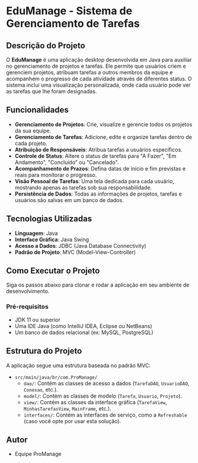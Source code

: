 # EduManage - Sistema de Gerenciamento de Tarefas

## Descrição do Projeto

O **EduManage** é uma aplicação desktop desenvolvida em Java para auxiliar no gerenciamento de projetos e tarefas. Ele permite que usuários criem e gerenciem projetos, atribuam tarefas a outros membros da equipe e acompanhem o progresso de cada atividade através de diferentes status. O sistema inclui uma visualização personalizada, onde cada usuário pode ver as tarefas que lhe foram designadas.

## Funcionalidades

- **Gerenciamento de Projetos**: Crie, visualize e gerencie todos os projetos da sua equipe.
- **Gerenciamento de Tarefas**: Adicione, edite e organize tarefas dentro de cada projeto.
- **Atribuição de Responsáveis**: Atribua tarefas a usuários específicos.
- **Controle de Status**: Altere o status de tarefas para "A Fazer", "Em Andamento", "Concluído" ou "Cancelado".
- **Acompanhamento de Prazos**: Defina datas de início e fim previstas e reais para monitorar o progresso.
- **Visão Pessoal de Tarefas**: Uma tela dedicada para cada usuário, mostrando apenas as tarefas sob sua responsabilidade.
- **Persistência de Dados**: Todas as informações de projetos, tarefas e usuários são salvas em um banco de dados.

## Tecnologias Utilizadas

- **Linguagem**: Java
- **Interface Gráfica**: Java Swing
- **Acesso a Dados**: JDBC (Java Database Connectivity)
- **Padrão de Projeto**: MVC (Model-View-Controller)

## Como Executar o Projeto 

Siga os passos abaixo para clonar e rodar a aplicação em seu ambiente de desenvolvimento.

### Pré-requisitos
- JDK 11 ou superior
- Uma IDE Java (como IntelliJ IDEA, Eclipse ou NetBeans)
- Um banco de dados relacional (ex: MySQL, PostgreSQL)

## Estrutura do Projeto

A aplicação segue uma estrutura baseada no padrão MVC:

- `src/main/java/br/com.ProManage/`
  - `dao/`: Contém as classes de acesso a dados (`TarefaDAO`, `UsuarioDAO`, `Conexao`, etc.).
  - `model/`: Contém as classes de modelo (`Tarefa`, `Usuario`, `Projeto`).
  - `view/`: Contém as classes da interface gráfica (`TarefaView`, `MinhasTarefasView`, `MainFrame`, etc.).
  - `interfaces/`: Contém as interfaces de serviço, como a `Refreshable` (caso você opte por usar esta solução).

## Autor

- Equipe ProManage

